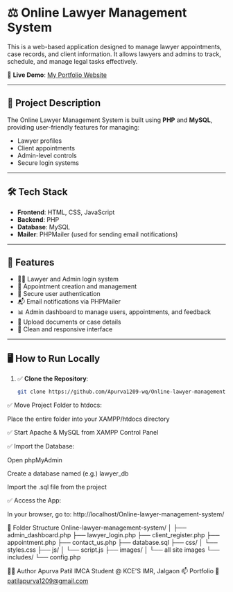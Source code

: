 # ⚖️ Online Lawyer Management System

This is a web-based application designed to manage lawyer appointments, case records, and client information. It allows lawyers and admins to track, schedule, and manage legal tasks effectively.

🔗 **Live Demo**: [My Portfolio Website](https://apurva-patil-resume.netlify.app/)

---

## 📌 Project Description

The Online Lawyer Management System is built using **PHP** and **MySQL**, providing user-friendly features for managing:

- Lawyer profiles  
- Client appointments  
- Admin-level controls  
- Secure login systems  

---

## 🛠️ Tech Stack

- **Frontend**: HTML, CSS, JavaScript  
- **Backend**: PHP  
- **Database**: MySQL  
- **Mailer**: PHPMailer (used for sending email notifications)

---

## 🎯 Features

- 👩‍⚖️ Lawyer and Admin login system
- 📅 Appointment creation and management
- 🔐 Secure user authentication
- 📬 Email notifications via PHPMailer
- 📊 Admin dashboard to manage users, appointments, and feedback
- 📁 Upload documents or case details
- 🧹 Clean and responsive interface

---

## 🖥️ How to Run Locally

1. ✅ **Clone the Repository**:
   ```bash
   git clone https://github.com/Apurva1209-wq/Online-lawyer-management-system.git
✅ Move Project Folder to htdocs:

Place the entire folder into your XAMPP/htdocs directory

✅ Start Apache & MySQL from XAMPP Control Panel

✅ Import the Database:

Open phpMyAdmin

Create a database named (e.g.) lawyer_db

Import the .sql file from the project

✅ Access the App:

In your browser, go to:
http://localhost/Online-lawyer-management-system/

📂 Folder Structure
Online-lawyer-management-system/
│
├── admin_dashboard.php
├── lawyer_login.php
├── client_register.php
├── appointment.php
├── contact_us.php
├── database.sql
├── css/
│   └── styles.css
├── js/
│   └── script.js
├── images/
│   └── all site images
└── includes/
    └── config.php

👩‍💻 Author
Apurva Patil
IMCA Student @ KCE'S IMR, Jalgaon
📫 Portfolio
📧 patilapurva1209@gmail.com


